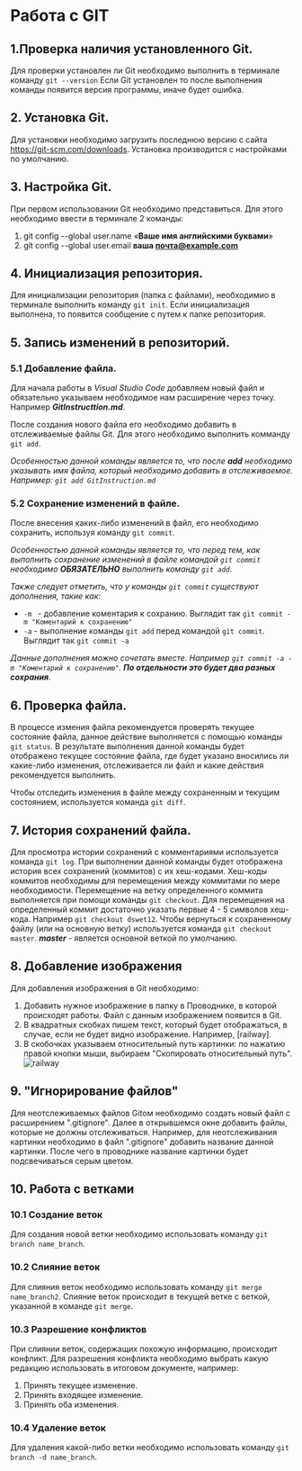 # Работа с GIT

## 1.Проверка наличия установленного Git.

Для проверки установлен ли Git необходимо выполнить в терминале команду `git --version`
Если Git установлен то после выполнения команды появится версия программы, иначе будет ошибка.

## 2. Установка Git.
Для установки необходимо загрузить последнюю версию с сайта https://git-scm.com/downloads. Установка производится с настройками по умолчанию.

## 3. Настройка Git.
При первом использовании Git необходимо представиться. Для этого необходимо ввести в терминале 2 команды:
1. git config --global user.name «**Ваше имя английскими буквами**»
2. git config --global user.email **ваша почта@example.com** 

## 4. Инициализация репозитория.
Для инициализации репозитория (папка с файлами), необходимио в терминале выполнить команду `git init`. Если инициализация выполнена, то появится сообщение с путем к папке репозитория.

## 5. Запись изменений в репозиторий.
### 5.1 Добавление файла. 
Для начала работы в *Visual Studio Code* добавляем новый файл и обязательно указываем необходимое нам расширение через точку. Например *__GitInstructtion.md__*.

После создания нового файла его необходимо добавить в отслеживаемые файлы Git. Для этого необходимо выполнить комманду  `git add`.

_Особенностью данной команды является то, что после **add** необходимо указывать имя файла, который необходимо добавить в отслеживаемое. Например: `git add GitInstruction.md`_

### 5.2 Сохранение изменений в файле.
После внесения каких-либо изменений в файл, его необходимо сохранить, используя команду `git commit`.

_Особенностью данной команды является то, что перед тем, как выполнить сохранение изменений в файле командой `git commit` необходимо **ОБЯЗАТЕЛЬНО** выполнить команду `git add`_.

_Также следует отметить, что у команды `git commit` существуют дополнения, такие как:_
* `-m ` - добавление коментария к сохранию. Выглядит так `git commit -m "Коментарий к сохранению"`
* `-a` - выполнение команды `git add` перед командой `git commit`. Выглядит так  `git commit -a`

_Данные дополнения можно сочетать вместе. Например `git commit -a -m "Коментарий к сохранению"`. **По отдельности это будет два разных сохрания**_.

## 6. Проверка файла. 
В процессе измения файла рекомендуется проверять текущее состояние файла, данное действие выполняется с помощью команды `git status`. В результате выполнения данной команды будет отображено текущее состояние файла, где будет указано вносились ли какие-либо изменения, отслеживается ли файл и какие действия рекомендуется выполнить. 

Чтобы отследить изменения в файле между сохраненным и текущим состоянием,  используется команда `git diff`.

## 7. История сохранений файла.

Для просмотра истории сохранений с комментариями используется команда `git log`. При выполнении данной команды будет отображена история всех сохранений (коммитов) с их хеш-кодами. 
Хеш-коды коммитов необходимы для перемещения между коммитами по мере необходимости. Перемещение на ветку определенного коммита выполняется при помощи команды `git checkout`. Для перемещения на определенный коммит достаточно указать первые 4 - 5 символов хеш-кода. Например `git checkout dswet12`. Чтобы вернуться к сохраненному файлу (или на основную ветку) используется команда `git checkout master`. *__master__* - является основной веткой по умолчанию.

## 8. Добавление изображения 
Для добавления изображения в Git необходимо:
1. Добавить нужное изображение в папку в Проводнике, в которой происходят работы. Файл с данным изображением появится в Git.
2. В квадратных скобках пишем текст, который будет отображаться, в случае, если не будет видно изображение. 
Например, [railway].
3. В скобочках указываем относительный путь картинки: по нажатию правой кнопки мыши, выбираем "Скопировать относительный путь".
![railway](railway.jpg)

## 9. "Игнорирование файлов" 
Для неотслеживаемых файлов Gitом необходимо создать новый файл с расширением ".gitignore". Далее в открывшемся окне добавить файлы, которые не должны отслеживаться. Например, для неотслеживания картинки необходимо в файл ".gitignore" добавить название данной картинки. После чего в проводнике название картинки будет подсвечиваться серым цветом. 

## 10. Работа с ветками
### 10.1 Создание веток
Для создания новой ветки необходимо использовать команду `git branch name_branch`.
### 10.2 Слияние веток
Для слияния веток необходимо использовать команду `git merge name_branch2`. Слияние веток происходит в текущей ветке с веткой, указанной в команде `git merge`.
### 10.3 Разрешение конфликтов
При слиянии веток, содержащих похожую информацию, происходит конфликт. Для разрешения конфликта необходимо выбрать какую редакцию использовать в итоговом документе, например: 
1. Принять текущее изменение.
2. Принять входящее изменение.
3. Принять оба изменения.
### 10.4 Удаление веток
Для удаления какой-либо ветки необходимо использовать команду `git branch -d name_branch`.
